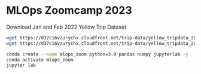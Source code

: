 # MLOps Zoomcamp 2023

Download Jan and Feb 2022 Yellow Trip Dataset
```bash
wget https://d37ci6vzurychx.cloudfront.net/trip-data/yellow_tripdata_2022-01.parquet
wget https://d37ci6vzurychx.cloudfront.net/trip-data/yellow_tripdata_2022-02.parquet
```


```bash
conda create --name mlops_zoom python=3.9 pandas numpy jupyterlab -y
conda activate mlops_zoom
jupyter lab
```
